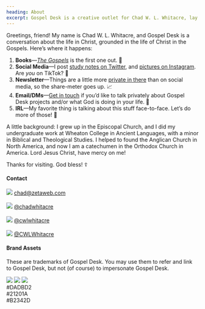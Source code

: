 ```yaml
---
heading: About
excerpt: Gospel Desk is a creative outlet for Chad W. L. Whitacre, lay theologian.
---
```


Greetings, friend! My name is Chad W. L. Whitacre, and Gospel Desk is a
conversation about the life in Christ, grounded in the life of Christ in the
Gospels. Here’s where it happens:

1. <b>Books</b>—[_The Gospels_](/the-gospels/) is the first one out. 📖
1. <b>Social Media</b>—I post [study notes on
   Twitter](https://twitter.com/CWLWhitacre), and [pictures on
Instagram](https://www.instagram.com/cwlwhitacre/). Are _you_ on TikTok? 🤨
1. <b>Newsletter</b>—Things are a little more [private in
   there](https://www.getrevue.co/profile/gospeldesk) than on social media, so
the share-meter goes up. 📈
1. <b>Email/DMs</b>—[Get in touch](mailto:chad@zetaweb.com) if you’d like to
   talk privately about Gospel Desk projects and/or what God is doing in your
life. 💌
1. <b>IRL</b>—My favorite thing is talking about this stuff face-to-face. Let’s
   do more of those! 💃

A little background: I grew up in the Episcopal Church, and I did my
undergraduate work at Wheaton College in Ancient Languages, with a minor in
Biblical and Theological Studies. I helped to found the Anglican Church in
North America, and now I am a catechumen in the Orthodox Church in America.
Lord Jesus Christ, have mercy on me!

Thanks for visiting. God bless! ☦️


#### Contact

<div>
  <img src="/assets/images/social-icon-email.svg" class="social-icon">
  <a href="mailto:chad@zetaweb.com">chad@zetaweb.com</a>
  <br><br>
  <img src="/assets/images/social-icon-facebook.svg" class="social-icon">
  <a href="https://www.facebook.com/chadwhitacre">
    @chadwhitacre
  </a>
  <br><br>
  <img src="/assets/images/social-icon-instagram.svg" class="social-icon">
  <a href="https://www.instagram.com/cwlwhitacre/">
    @cwlwhitacre
  </a>
  <br><br>
  <img src="/assets/images/social-icon-twitter.svg" class="social-icon">
  <a href="https://twitter.com/CWLWhitacre">
    @CWLWhitacre
  </a>
</div>


#### Brand Assets

These are trademarks of Gospel Desk. You may use them to refer and link to
Gospel Desk, but not (of course) to impersonate Gospel Desk.

<style>
  .content .assets a {
    display: block;
    float: left;
    margin: 12pt 5% 5% 0;
    width: 30%;
    border: 1px solid #21201A;
  }
  .content .assets a:last-of-type {
    margin-right: 0;
  }
  .content .assets a img {
    margin: 0;
  }
  .content .assets .color {
    font: normal 12pt/12pt monospace;
    padding: 12pt 0;
    text-align: center;
  }
</style>

<div class="assets">
  <a href="gospel-desk-logo.svg" class="brand-asset"><img src="gospel-desk-logo.svg"></a>
  <a href="gospel-desk-compact.svg" class="brand-asset"><img src="gospel-desk-compact.svg"></a>
  <a href="gospel-desk-icon.svg" class="brand-asset"><img src="gospel-desk-icon.svg"></a>
</div>

<div class="clear"></div>

<style>
  .content .assets .white { background: #DADBD2; }
  .content .assets .black { background: #21201A; color: #DADBD2; }
  .content .assets .red   { background: #B2342D; color: #DADBD2; }
</style>

<div class="assets">
  <div class="color white">#DADBD2</div>
  <div class="color black">#21201A</div>
  <div class="color red">#B2342D</div>
</div>

<div class="clear"></div>
